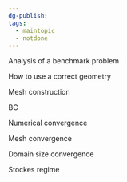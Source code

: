 ```yaml
---
dg-publish: 
tags:
  - maintopic
  - notdone
---
```


Analysis of a benchmark problem



How to use a correct geometry

Mesh construction

BC

Numerical convergence

Mesh convergence

Domain size convergence

Stockes regime